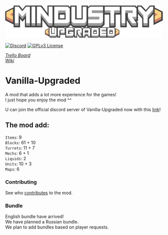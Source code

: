 ![Logo](sprites-override/ui/logo.png) 

[![Discord](https://img.shields.io/discord/730535373306069114)](https://discord.gg/TQpdDKn)
[![GPLv3 License](https://img.shields.io/badge/License-GPL%20v3-yellow.svg)](LICENSE)

_[Trello Board](https://trello.com/b/kT6zadVS/vanilla-upgraded-trello)_
<br>_[Wiki](https://voz8duh.wixsite.com/vanilla-upgraded)_ 

# Vanilla-Upgraded
A mod that adds a lot more experience for the games!
<br>I just hope you enjoy the mod ^^

U can join the official discord server of Vanilla-Upgraded now with this [link](https://discord.gg/TQpdDKn)!

## The mod add: 
`Items`: 9
<br>`Blocks`: 61 + 10
<br>`Turrets`: 11 + 7
<br>`Mechs`: 6 + 1
<br>`Liquids`: 2
<br>`Units`: 10 + 3
<br>`Maps`: 6

### Contributing

See who [contributes](CONTRIBUTING.md) to the mod.

### Bundle 
English bundle have arrived! 
<br>We have planned a Russian bundle.
<br>We plan to add bundles based on player requests. 
